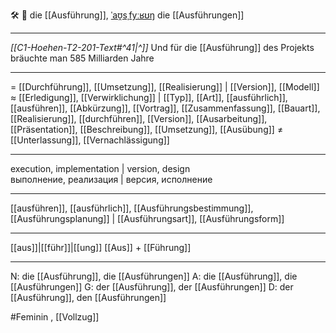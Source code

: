 🛠️ 🔴 die [[Ausführung]], [ˈaʊ̯sˌfyːʁʊŋ](https://youglish.com/pronounce/Ausführung/german)
die [[Ausführungen]]

---
*[[C1-Hoehen-T2-201-Text#^41|^]]* Und für die [[Ausführung]] des Projekts bräuchte man 585 Milliarden Jahre

---
= [[Durchführung]], [[Umsetzung]], [[Realisierung]] | [[Version]], [[Modell]]
≈ [[Erledigung]], [[Verwirklichung]] | [[Typ]], [[Art]], [[ausführlich]], [[ausführen]], [[Abkürzung]], [[Vortrag]], [[Zusammenfassung]], [[Bauart]], [[Realisierung]], [[durchführen]], [[Version]], [[Ausarbeitung]], [[Präsentation]], [[Beschreibung]], [[Umsetzung]], [[Ausübung]]
≠ [[Unterlassung]], [[Vernachlässigung]]

---
execution, implementation | version, design  
выполнение, реализация | версия, исполнение

---
[[ausführen]], [[ausführlich]], [[Ausführungsbestimmung]], [[Ausführungsplanung]] | [[Ausführungsart]], [[Ausführungsform]]

---
[[aus]]|[[führ]]|[[ung]]
[[Aus]] + [[Führung]]


---
N: die [[Ausführung]], die [[Ausführungen]]
A: die [[Ausführung]], die [[Ausführungen]]
G: der [[Ausführung]], der [[Ausführungen]]
D: der [[Ausführung]], den [[Ausführungen]]

#Feminin , [[Vollzug]]